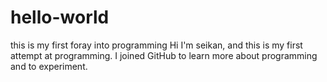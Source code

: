 # hello-world
this is my first foray into programming
  Hi I'm seikan, and this is my first attempt at programming. I joined GitHub to learn more about programming and to experiment. 
